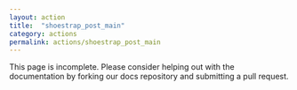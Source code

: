 ```yaml
---
layout: action
title:  "shoestrap_post_main"
category: actions
permalink: actions/shoestrap_post_main
---
```


This page is incomplete. Please consider helping out with the documentation by forking our docs repository and submitting a pull request.